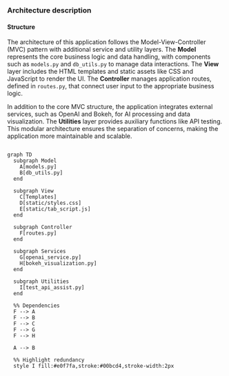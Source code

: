 ### **Architecture description**

#### Structure

The architecture of this application follows the Model-View-Controller (MVC) pattern with additional service and utility layers. The **Model** represents the core business logic and data handling, with components such as `models.py` and `db_utils.py` to manage data interactions. The **View** layer includes the HTML templates and static assets like CSS and JavaScript to render the UI. The **Controller** manages application routes, defined in `routes.py`, that connect user input to the appropriate business logic. 

In addition to the core MVC structure, the application integrates external services, such as OpenAI and Bokeh, for AI processing and data visualization. The **Utilities** layer provides auxiliary functions like API testing. This modular architecture ensures the separation of concerns, making the application more maintainable and scalable.




```mermaid

graph TD
  subgraph Model
    A[models.py]
    B[db_utils.py]
  end

  subgraph View
    C[Templates]
    D[static/styles.css]
    E[static/tab_script.js]
  end

  subgraph Controller
    F[routes.py]
  end

  subgraph Services
    G[openai_service.py]
    H[bokeh_visualization.py]
  end

  subgraph Utilities
    I[test_api_assist.py]
  end

  %% Dependencies
  F --> A
  F --> B
  F --> C
  F --> G
  F --> H

  A --> B

  %% Highlight redundancy
  style I fill:#e0f7fa,stroke:#00bcd4,stroke-width:2px
